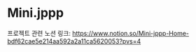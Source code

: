 # Mini.jppp
프로젝트 관련 노션 링크: https://www.notion.so/Mini-jppp-Home-bdf62cae5e214aa592a2a11ca5620053?pvs=4
